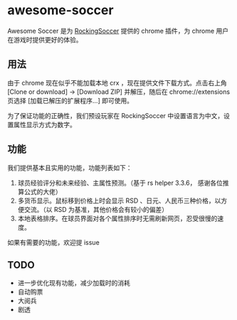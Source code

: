 # awesome-soccer
Awesome Soccer 是为 [RockingSoccer](https://rockingsoccer.com/zh/soccer) 提供的 chrome 插件，为 chrome 用户在游戏时提供更好的体验。

## 用法
由于 chrome 现在似乎不能加载本地 crx ，现在提供文件下载方式。点击右上角 [Clone or download] -> [Download ZIP] 并解压，随后在 
chrome://extensions 页选择 [加载已解压的扩展程序...] 即可使用。

为了保证功能的正确性，我们预设玩家在 RockingSoccer 中设置语言为中文，设置属性显示方式为数字。

## 功能
我们提供基本且实用的功能，功能列表如下：
1. 球员经验评分和未来经验、主属性预测。（基于 rs helper 3.3.6， 感谢各位推算公式的大佬）
2. 多货币显示。鼠标移到价格上时会显示 RSD 、日元、人民币三种价格，以方便交流。（以 RSD 为基准，其他价格会有较小的偏差）
3. 本地表格排序。在球员界面对各个属性排序时无需刷新网页，忍受很慢的速度。

如果有需要的功能，欢迎提 issue

## TODO
- 进一步优化现有功能，减少加载时的消耗
- 自动购票
- 大阅兵
- 剧透
